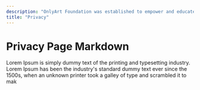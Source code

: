 ```yaml
---
description: "OnlyArt Foundation was established to empower and educate individuals with an interest in fine art. Our mission is to have our decentralized token provide access to fine art ownership without keeping tangible assets."
title: "Privacy"
---
```

# Privacy Page Markdown

Lorem Ipsum is simply dummy text of the printing and typesetting industry. Lorem Ipsum has been the industry's standard dummy text ever since the 1500s, when an unknown printer took a galley of type and scrambled it to mak